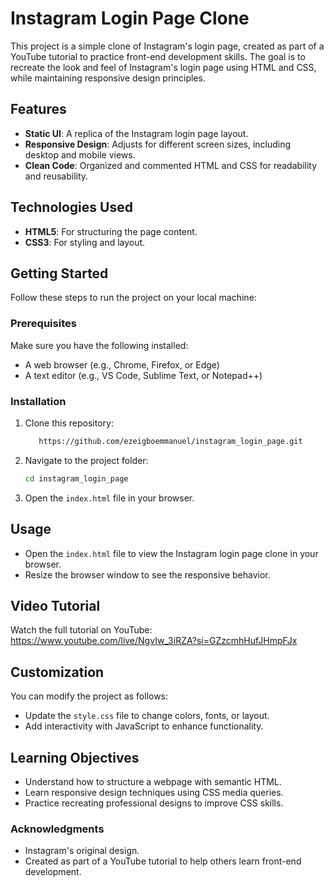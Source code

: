 # Instagram Login Page Clone

This project is a simple clone of Instagram's login page, created as part of a YouTube tutorial to practice front-end development skills. The goal is to recreate the look and feel of Instagram's login page using HTML and CSS, while maintaining responsive design principles.

## Features

- **Static UI**: A replica of the Instagram login page layout.
- **Responsive Design**: Adjusts for different screen sizes, including desktop and mobile views.
- **Clean Code**: Organized and commented HTML and CSS for readability and reusability.

## Technologies Used

- **HTML5**: For structuring the page content.
- **CSS3**: For styling and layout.

## Getting Started

Follow these steps to run the project on your local machine:

### Prerequisites

Make sure you have the following installed:
- A web browser (e.g., Chrome, Firefox, or Edge)
- A text editor (e.g., VS Code, Sublime Text, or Notepad++)

### Installation

1. Clone this repository:
   ```bash
      https://github.com/ezeigboemmanuel/instagram_login_page.git
   ```
2. Navigate to the project folder:
   ```bash
   cd instagram_login_page
   ```
3. Open the `index.html` file in your browser.

## Usage

- Open the `index.html` file to view the Instagram login page clone in your browser.
- Resize the browser window to see the responsive behavior.

## Video Tutorial

Watch the full tutorial on YouTube: https://www.youtube.com/live/NgvIw_3iRZA?si=GZzcmhHufJHmpFJx

## Customization

You can modify the project as follows:

- Update the `style.css` file to change colors, fonts, or layout.
- Add interactivity with JavaScript to enhance functionality.

## Learning Objectives

- Understand how to structure a webpage with semantic HTML.
- Learn responsive design techniques using CSS media queries.
- Practice recreating professional designs to improve CSS skills.

### Acknowledgments

- Instagram's original design.
- Created as part of a YouTube tutorial to help others learn front-end development.

